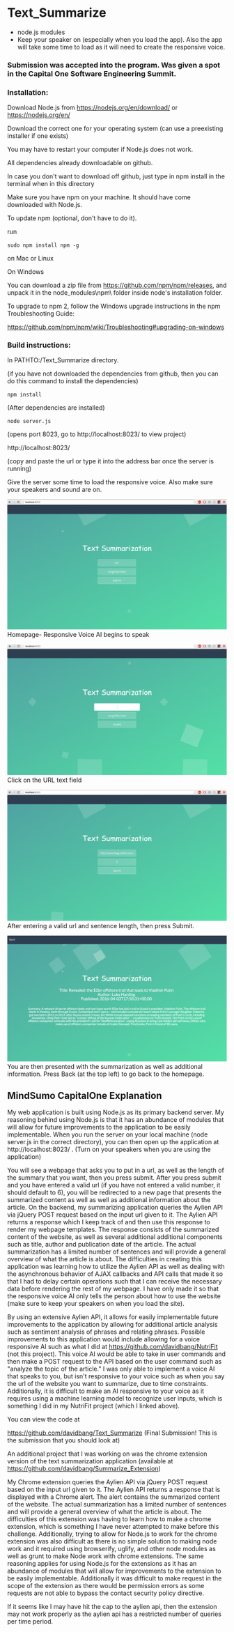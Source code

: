 # Text_Summarize

* node.js modules
* Keep your speaker on (especially when you load the app). Also the app will take some time to load as it will need to create the responsive voice.

### Submission was accepted into the program. Was given a spot in the Capital One Software Engineering Summit.

### Installation:

Download Node.js from https://nodejs.org/en/download/ or https://nodejs.org/en/

Download the correct one for your operating system (can use a preexisting installer if one exists)

You may have to restart your computer if Node.js does not work.

All dependencies already downloadable on github.

In case you don't want to download off github, just type in npm install in the terminal when in this directory

Make sure you have npm on your machine. It should have come downloaded with Node.js.

To update npm (optional, don't have to do it).

run

    sudo npm install npm -g

on Mac or Linux

On Windows

You can download a zip file from https://github.com/npm/npm/releases, and unpack it in the node_modules\npm\ folder inside node's installation folder.

To upgrade to npm 2, follow the Windows upgrade instructions in the npm Troubleshooting Guide:

https://github.com/npm/npm/wiki/Troubleshooting#upgrading-on-windows


### Build instructions:

In PATHTO:/Text_Summarize directory.

(if you have not downloaded the dependencies from github, then you can do this command to install the dependencies)

    npm install

(After dependencies are installed)

    node server.js

(opens port 8023, go to 
http://localhost:8023/
to view project)

http://localhost:8023/   

(copy and paste the url or type it into the address bar once the server is running)

Give the server some time to load the responsive voice. Also make sure your speakers and sound are on.


![Alt text](/static/images/Preview1.png?raw=true "Homepage")
Homepage- Responsive Voice AI begins to speak

![Alt text](/static/images/Preview2.png?raw=true "Homepage")
Click on the URL text field

![Alt text](/static/images/Preview3.png?raw=true "Homepage")
After entering a valid url and sentence length, then press Submit.

![Alt text](/static/images/Preview4.png?raw=true "Summarization")
You are then presented with the summarization as well as additional information. Press Back (at the top left) to go back to the homepage.

## MindSumo CapitalOne Explanation


My web application is built using Node.js as its primary backend server. My reasoning behind using Node.js is that it has an abundance of modules that will allow for future improvements to the application to be easily implementable. When you run the server on your local machine (node server.js in the correct directory),  you can then open up the application at http://localhost:8023/ . (Turn on your speakers when you are using the application)

You will see a webpage that asks you to put in a url, as well as the length of the summary that you want, then you press submit. After you press submit and you have entered a valid url (if you have not entered a valid number, it should default to 6), you will be redirected to a new page that presents the summarized content as well as well as additional information about the article. On the backend, my summarizing application queries the Aylien API via jQuery POST request based on the input url given to it. The Aylien API returns a response which I keep track of and then use this response to render my webpage templates. The response consists of the summarized content of the website, as well as several additional additional components such as title, author and publication date of the article. The actual summarization has a limited number of sentences and will provide a general overview of what the article is about. The difficulties in creating this application was learning how to utilize the Aylien API as well as dealing with the asynchronous behavior of AJAX callbacks and API calls that made it so that I had to delay certain operations such that I can receive the necessary data before rendering the rest of my webpage. I have only made it so that the responsive voice AI only tells the person about how to use the website (make sure to keep your speakers on when you load the site).

By using an extensive Aylien API, it allows for easily implementable future improvements to the application by allowing for additional article analysis such as sentiment analysis of phrases and relating phrases. Possible improvements to this application would include allowing for a voice responsive AI such as what I did at https://github.com/davidbang/NutriFit (not this project). This voice AI would be able to take in user commands and then make a POST request to the API based on the user command such as "analyze the topic of the article." I was only able to implement a voice AI that speaks to you, but isn't responsive to your voice such as when you say the url of the website you want to summarize, due to time constraints. Additionally, it is difficult to make an AI responsive to your voice as it requires using a machine learning model to recognize user inputs, which is something I did in my NutriFit project (which I linked above).

You can view the code at

https://github.com/davidbang/Text_Summarize (Final Submission! This is the submission that you should look at)

An additional project that I was working on was the chrome extension version of the text summarization application (available at https://github.com/davidbang/Summarize_Extension)

My Chrome extension queries the Aylien API via jQuery POST request based on the input url given to it. The Aylien API returns a response that is displayed with a Chrome alert. The alert contains the summarized content of the website. The actual summarization has a limited number of sentences and will provide a general overview of what the article is about. The difficulties of this extension was having to learn how to make a chrome extension, which is something I have never attempted to make before this challenge. Additionally, trying to allow for Node.js to work for the chrome extension was also difficult as there is no simple solution to making node work and it required using browserify, uglify, and other node modules as well as grunt to make Node work with chrome extensions. The same reasoning applies for using Node.js for the extensions as it has an abundance of modules that will allow for improvements to the extension to be easily implementable. Additionally it was difficult to make request in the scope of the extension as there would be permission errors as some requests are not able to bypass the contact security policy directive.

If it seems like I may have hit the cap to the aylien api, then the extension may not work properly as the aylien api has a restricted number of queries per time period.
